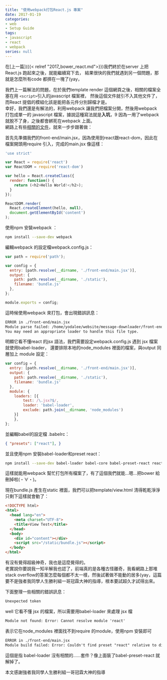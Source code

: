 ```yaml
---
title: "使用webpack打包React.js 專案"
date: 2017-01-19
categories:
- web
- Setup Guide
tags:
- javascript
- react
- webpack
series: null
---
```


在[上一篇]({{< relref "2017_bower_react.md">}})我們終於在server 上把React.js 跑起來之後，就能繼續寫下去，
結果很快的我們就遇到另一個問題，那就是怎麼所有code 都擠在一塊了(yay，  

我們上一篇解法的問題，在於我們template render 這個網頁之後，相關的檔案全塞在用 `<script>`引入的javascript 檔案裡，
然後這個文件就引不入其他文件了，而React 提倡的模組化該是能把各元件分別歸檔才是。  
幸好，我們還是有解法的，利用webpack 讓我們把檔案分開，然後用webpack 打包成單一的 javascript 檔案，據說這種寫法就是**入坑**，9
因為一用了webpack 就脫不了身，之後都會綁死在webpack 上面。  
網路上有些[相關的文件](https://rhadow.github.io/2015/04/02/webpack-workflow/  )，就來一步步跟著做：  
<!--more-->

首先先準備我們的front-end/main.jsx，因為使用到react跟react-dom，因此在檔案開頭用require 引入，完成的main.jsx 像這樣：  
```js
'use strict'

var React = require('react')
var ReactDOM = require('react-dom')

var hello = React.createClass({
  render: function() {
    return (<h2>Hello World!</h2>);
  }
});

ReactDOM.render(
  React.createElement(hello, null),
  document.getElementById('content')
);
```

使用npm 安裝webpack ：  
```bash
npm install --save-dev webpack
```

編輯webpack 的設定檔webpack.config.js：   
```js
var path = require('path');

var config = {
  entry: [path.resolve(__dirname, './front-end/main.jsx')],
  output: {
    path: path.resolve(__dirname, './static'),
    filename: 'bundle.js'
  },
};

module.exports = config;
```

這時候使用webpack 來打包，會出現錯誤訊息：  
```txt
ERROR in ./front-end/main.jsx
Module parse failed: /home/yodalee/website/message-downloader/front-end/main.jsx Unexpected token (8:12)
You may need an appropriate loader to handle this file type.
```
明顯它看不懂react 的jsx 語法，我們需要設定webpack.config.js 遇到 jsx 檔案就使用babel-loader，
還要排除本地的node\_modules 裡面的檔案，與output 同層加上 module 設定：  
```js
var config = {
  entry: [path.resolve(__dirname, './front-end/main.jsx')],
  output: {
    path: path.resolve(__dirname, './static'),
    filename: 'bundle.js'
  },
  module: {
    loaders: [{
        test: /\.jsx?$/,
        loader: 'babel-loader',
        exclude: path.join(__dirname, 'node_modules')
    }]
    },
};
```
並編輯babel的設定檔 .babelrc：  
```json
{ "presets": ["react"], }
```

並且使用npm 安裝babel-loader和preset react：  
```bash
npm install --save-dev babel-loader babel-core babel-preset-react react react-dom
```
這樣就能用webpack 幫忙打包所有檔案了，有了這個我們就能…嗯…把bower 給刪掉啦(・∀・)。  

現在bundle.js 產生在static 裡面，我們可以把template/view.html 清得乾乾淨淨只剩下這樣就會動了：  
```html
<!DOCTYPE html>
<html>
  <head lang="en">
    <meta charset="UTF-8">
    <title>View Test</title>
  </head>
  <body>
    <div id="content"></div>
    <script src="/static/bundle.js"></script>
  </body>
</html>
```

有沒有覺得超級神奇，我也是這麼覺得的。  
老實說你要說我一知半解我也認了，前端真的是各種古怪離奇，我看網路上那堆stack overflow的答案怎麼每個都不太一樣，然後試著做不能動的居多(yay，這篇要不是強者我同學人生勝利組一哥冠霖大神的指導，根本要試超久才試得出來。  

下面整理一些相關的錯誤訊息：  
```txt
Unexpected token
```
well 它看不懂 jsx 的檔案，所以需要用babel-loader 來處理 jsx 檔  

```txt
Module not found: Error: Cannot resolve module 'react'
```
表示它在node\_modules 裡面找不到require 的module，使用npm 安裝即可  

```txt
ERROR in ./front-end/main.jsx
Module build failed: Error: Couldn't find preset "react" relative to directory "/home/yodalee/website/message-downloader"
```
這個是指 babel-loader 沒有相關的……套件？像上面裝了babel-preset-react 就解掉了。  

本文感謝強者我同學人生勝利組一哥冠霖大神的指導